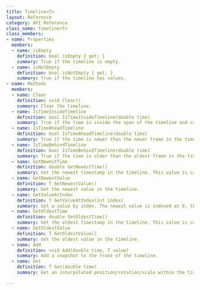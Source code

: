 ```yaml
---
title: Timeline<T>
layout: Reference
category: API Reference
class_name: Timeline<T>
class_members:
- name: Properties
  members:
  - name: isEmpty
    definition: bool isEmpty { get; }
    summary: True if the timeline is empty.
  - name: isNotEmpty
    definition: bool isNotEmpty { get; }
    summary: True if the timeline has values.
- name: Methods
  members:
  - name: Clear
    definition: void Clear()
    summary: Clear the timeline.
  - name: IsTimeInsideTimeline
    definition: bool IsTimeInsideTimeline(double time)
    summary: True if the time is inside the span of the timeline and can be interpolated.
  - name: IsTimeAheadTimeline
    definition: bool IsTimeAheadTimeline(double time)
    summary: True if the time is newer than the newer frame in the timeline (or the timeline is empty).
  - name: IsTimeBehindTimeline
    definition: bool IsTimeBehindTimeline(double time)
    summary: True if the time is older than the oldest frame in the timeline (or the timeline is empty).
  - name: GetNewestTime
    definition: double GetNewestTime()
    summary: Get the newest timestamp in the timeline. This value is cached for quick access.
  - name: GetNewestValue
    definition: T GetNewestValue()
    summary: Get the newest value in the timeline.
  - name: GetValueAtIndex
    definition: T GetValueAtIndex(int index)
    summary: Get a value by index. The newest value is indexed at 0, the oldest value is indexed at `count - 1`.
  - name: GetOldestTime
    definition: double GetOldestTime()
    summary: Get the oldest timestamp in the timeline. This value is cached for quick access.
  - name: GetOldestValue
    definition: T GetOldestValue()
    summary: Get the oldest value in the timeline.
  - name: Add
    definition: void Add(double time, T value)
    summary: Add a snapshot to the front of the timeline.
  - name: Get
    definition: T Get(double time)
    summary: Get an interpolated position/rotation/scale within the timeline. If the input time is outside the timeline, this returns the snapshot closest to the timestamp.

---
```

